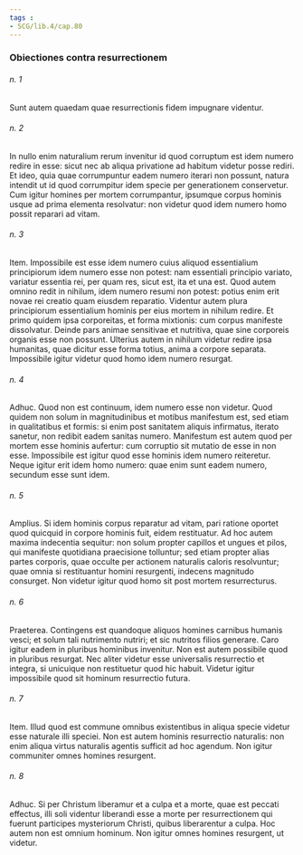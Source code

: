 ```yaml
---
tags : 
- SCG/lib.4/cap.80
---
```


### Obiectiones contra resurrectionem

###### n. 1
Sunt autem quaedam quae resurrectionis fidem impugnare videntur.

###### n. 2
In nullo enim naturalium rerum invenitur id quod corruptum est idem numero redire in esse: sicut nec ab aliqua privatione ad habitum videtur posse rediri. Et ideo, quia quae corrumpuntur eadem numero iterari non possunt, natura intendit ut id quod corrumpitur idem specie per generationem conservetur. Cum igitur homines per mortem corrumpantur, ipsumque corpus hominis usque ad prima elementa resolvatur: non videtur quod idem numero homo possit reparari ad vitam.

###### n. 3
Item. Impossibile est esse idem numero cuius aliquod essentialium principiorum idem numero esse non potest: nam essentiali principio variato, variatur essentia rei, per quam res, sicut est, ita et una est. Quod autem omnino redit in nihilum, idem numero resumi non potest: potius enim erit novae rei creatio quam eiusdem reparatio. Videntur autem plura principiorum essentialium hominis per eius mortem in nihilum redire. Et primo quidem ipsa corporeitas, et forma mixtionis: cum corpus manifeste dissolvatur. Deinde pars animae sensitivae et nutritiva, quae sine corporeis organis esse non possunt. Ulterius autem in nihilum videtur redire ipsa humanitas, quae dicitur esse forma totius, anima a corpore separata. Impossibile igitur videtur quod homo idem numero resurgat.

###### n. 4
Adhuc. Quod non est continuum, idem numero esse non videtur. Quod quidem non solum in magnitudinibus et motibus manifestum est, sed etiam in qualitatibus et formis: si enim post sanitatem aliquis infirmatus, iterato sanetur, non redibit eadem sanitas numero. Manifestum est autem quod per mortem esse hominis aufertur: cum corruptio sit mutatio de esse in non esse. Impossibile est igitur quod esse hominis idem numero reiteretur. Neque igitur erit idem homo numero: quae enim sunt eadem numero, secundum esse sunt idem.

###### n. 5
Amplius. Si idem hominis corpus reparatur ad vitam, pari ratione oportet quod quicquid in corpore hominis fuit, eidem restituatur. Ad hoc autem maxima indecentia sequitur: non solum propter capillos et ungues et pilos, qui manifeste quotidiana praecisione tolluntur; sed etiam propter alias partes corporis, quae occulte per actionem naturalis caloris resolvuntur; quae omnia si restituantur homini resurgenti, indecens magnitudo consurget. Non videtur igitur quod homo sit post mortem resurrecturus.

###### n. 6
Praeterea. Contingens est quandoque aliquos homines carnibus humanis vesci; et solum tali nutrimento nutriri; et sic nutritos filios generare. Caro igitur eadem in pluribus hominibus invenitur. Non est autem possibile quod in pluribus resurgat. Nec aliter videtur esse universalis resurrectio et integra, si unicuique non restituetur quod hic habuit. Videtur igitur impossibile quod sit hominum resurrectio futura.

###### n. 7
Item. Illud quod est commune omnibus existentibus in aliqua specie videtur esse naturale illi speciei. Non est autem hominis resurrectio naturalis: non enim aliqua virtus naturalis agentis sufficit ad hoc agendum. Non igitur communiter omnes homines resurgent.

###### n. 8
Adhuc. Si per Christum liberamur et a culpa et a morte, quae est peccati effectus, illi soli videntur liberandi esse a morte per resurrectionem qui fuerunt participes mysteriorum Christi, quibus liberarentur a culpa. Hoc autem non est omnium hominum. Non igitur omnes homines resurgent, ut videtur.

